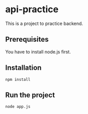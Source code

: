 # api-practice #
This is a project to practice backend.

## Prerequisites ##
You have to install node.js first.

## Installation ##
```
npm install
```
## Run the project ##
```
node app.js
```